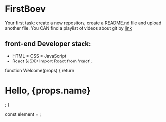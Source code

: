 # FirstBoev
Your first task: create a new repository, create a README.nd file and upload another file.
You CAN find a playlist of videos about git by [link](https://www.youtube.com/watch?v=nsyLWDtWXk0)
## front-end Developer stack:
* HTML
﻿﻿* CSS
﻿﻿* JavaScript
* React (JSX):
Import React from 'react';

function Welcome(props) {
  return <h1>Hello, {props.name}</h1>;
}

const element = <Welcome name="Alice" />;
